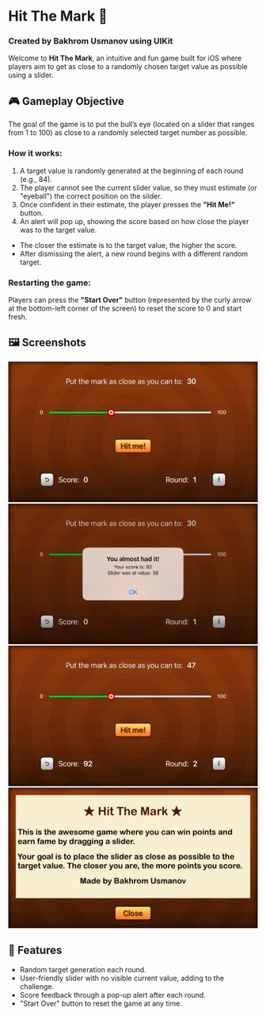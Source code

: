 # Hit The Mark 🎯
### Created by Bakhrom Usmanov using UIKit

Welcome to **Hit The Mark**, an intuitive and fun game built for iOS where players aim to get as close to a randomly chosen target value as possible using a slider.

## 🎮 Gameplay Objective

The goal of the game is to put the bull’s eye (located on a slider that ranges from 1 to 100) as close to a randomly selected target number as possible. 

### How it works:
1. A target value is randomly generated at the beginning of each round (e.g., 84).
2. The player cannot see the current slider value, so they must estimate (or "eyeball") the correct position on the slider.
3. Once confident in their estimate, the player presses the **"Hit Me!"** button.
4. An alert will pop up, showing the score based on how close the player was to the target value.

- The closer the estimate is to the target value, the higher the score.
- After dismissing the alert, a new round begins with a different random target.

### Restarting the game:
Players can press the **"Start Over"** button (represented by the curly arrow at the bottom-left corner of the screen) to reset the score to 0 and start fresh.

## 🖼️ Screenshots

![Simulator Screenshot 1](Simulator%20Screenshot%20-%201.png)
![Simulator Screenshot 2](Simulator%20Screenshot%20-%202.png)
![Simulator Screenshot 3](Simulator%20Screenshot%20-%203.png)
![Simulator Screenshot 4](Simulator%20Screenshot%20-%204.png)

## 🚀 Features
- Random target generation each round.
- User-friendly slider with no visible current value, adding to the challenge.
- Score feedback through a pop-up alert after each round.
- "Start Over" button to reset the game at any time.
